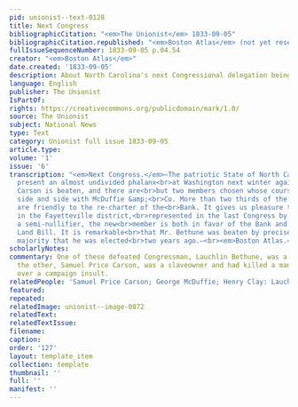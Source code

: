 ```yaml
---
pid: unionist--text-0128
title: Next Congress
bibliographicCitation: "<em>The Unionist</em> 1833-09-05"
bibliographicCitation.republished: "<em>Boston Atlas</em> (not yet researched)"
fullIssueSequenceNumber: 1833-09-05 p.04.54
creator: "<em>Boston Atlas</em>"
date.created: '1833-09-05'
description: About North Carolina's next Congressional delegation being against nullification
language: English
publisher: The Unionist
IsPartOf: 
rights: https://creativecommons.org/publicdomain/mark/1.0/
source: The Unionist
subject: National News
type: Text
category: Unionist full issue 1833-09-05
article.type: 
volume: '1'
issue: '6'
transcription: "<em>Next Congress.</em>—The patriotic State of North Carolina will
  present an almost undivided phalanx<br>at Washington next winter against Nullification.
  Carson is beaten, and there are<br>but two members chosen whose course will run
  side and side with McDuffie &amp;<br>Co. More than two thirds of the Delegation
  are friendly to the re-charter of the<br>Bank. It gives us pleasure to learn that
  in the Fayetteville district,<br>represented in the last Congress by Mr. Bethune,
  a semi-nullifier, the new<br>member is both in favor of the Bank and Mr. Clay’s
  Land Bill. It is remarkable<br>that Mr. Bethune was beaten by precisely the same
  majority that he was elected<br>two years ago.—<br><em>Boston Atlas.</em>"
scholarlyNotes: 
commentary: One of these defeated Congressman, Lauchlin Bethune, was a slave-owner;
  the other, Samuel Price Carson, was a slaveowner and had killed a man in a duel
  over a campaign insult.
relatedPeople: 'Samuel Price Carson; George McDuffie; Henry Clay: Lauchlin Bethune.'
featured: 
repeated: 
relatedImage: unionist--image-0072
relatedText: 
relatedTextIssue: 
filename: 
caption: 
order: '127'
layout: template_item
collection: template
thumbnail: ''
full: ''
manifest: ''
---
```

